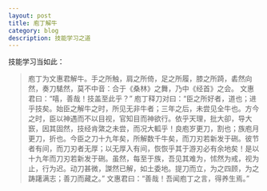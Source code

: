 ```yaml
---
layout: post
title: 庖丁解牛
category: blog
description: 技能学习之道
---
```


技能学习当如此：

<blockquote>庖丁为文惠君解牛。手之所触，肩之所倚，足之所履，膝之所踦，砉然向然，奏刀騞然，莫不中音：合于《桑林》之舞，乃中《经首》之会。
文惠君曰：“嘻，善哉！技盖至此乎？”
庖丁释刀对曰：“臣之所好者，道也；进乎技矣。始臣之解牛之时，所见无非牛者；三年之后，未尝见全牛也。方今之时，臣以神遇而不以目视，官知目而神欲行。依乎天理，批大卻，导大窾，因其固然，技经肯綮之未尝，而况大軱乎！良庖岁更刀，割也；族庖月更刀，折也。今臣之刀十九年矣，所解数千牛矣，而刀刃若新发于硎。彼节者有间，而刀刃者无厚；以无厚入有间，恢恢乎其于游刃必有余地矣！是以十九年而刀刃若新发于硎。虽然，每至于族，吾见其难为，怵然为戒，视为止，行为迟。动刀甚微，謋然已解，如土委地。提刀而立，为之四顾，为之踌躇满志；善刀而藏之。”
文惠君曰：“善哉！吾闻庖丁之言，得养生焉。”</blockquote>



